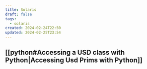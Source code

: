 ```yaml
---
title: Solaris
draft: false
tags:
  - solaris
created: 2024-02-24T22:50
updated: 2024-02-25T23:54
---
```


## [[python#Accessing a USD class with Python|Accessing Usd Prims with Python]]